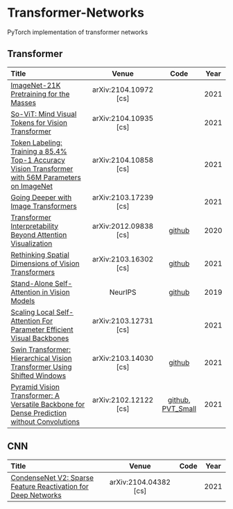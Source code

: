 # Transformer-Networks

PyTorch implementation of transformer networks

## Transformer
|  Title  |   Venue  |Code|Year|
|:--------|:--------:|:--------:|:--------:|
| [ImageNet-21K Pretraining for the Masses](http://arxiv.org/abs/2104.10972) | arXiv:2104.10972 [cs] |  | 2021 |
| [So-ViT: Mind Visual Tokens for Vision Transformer](http://arxiv.org/abs/2104.10935) | arXiv:2104.10935 [cs] |  | 2021 |
| [Token Labeling: Training a 85.4% Top-1 Accuracy Vision Transformer with 56M Parameters on ImageNet](http://arxiv.org/abs/2104.10858) | arXiv:2104.10858 [cs] |  | 2021 |
| [Going Deeper with Image Transformers](http://arxiv.org/abs/2103.17239) | arXiv:2103.17239 [cs] |  | 2021 |
| [Transformer Interpretability Beyond Attention Visualization](http://arxiv.org/abs/2012.09838) | arXiv:2012.09838 [cs] | [github](https://github.com/hila-chefer/Transformer-Explainability) | 2020 |
| [Rethinking Spatial Dimensions of Vision Transformers](http://arxiv.org/abs/2103.16302) | arXiv:2103.16302 [cs] | [github](https://github.com/naver-ai/pit) | 2021 |
| [Stand-Alone Self-Attention in Vision Models](http://arxiv.org/abs/1906.05909) | NeurIPS | [github](https://github.com/leaderj1001/Stand-Alone-Self-Attention) | 2019 |
| [Scaling Local Self-Attention For Parameter Efficient Visual Backbones](http://arxiv.org/abs/2103.12731) | arXiv:2103.12731 [cs] |  | 2021 |
| [Swin Transformer: Hierarchical Vision Transformer Using Shifted Windows](http://arxiv.org/abs/2103.14030) | arXiv:2103.14030 [cs] | [github](https://github.com/microsoft/Swin-Transformer) | 2021 |
| [Pyramid Vision Transformer: A Versatile Backbone for Dense Prediction without Convolutions](http://arxiv.org/abs/2102.12122) | arXiv:2102.12122 [cs] | [github](https://github.com/whai362/PVT), [PVT_Small](exp/PVT/pvt.py) | 2021 |


## CNN
|  Title  |   Venue  |Code|Year|
|:--------|:--------:|:--------:|:--------:|
| [CondenseNet V2: Sparse Feature Reactivation for Deep Networks](http://arxiv.org/abs/2104.04382) | arXiv:2104.04382 [cs] |  | 2021 |
